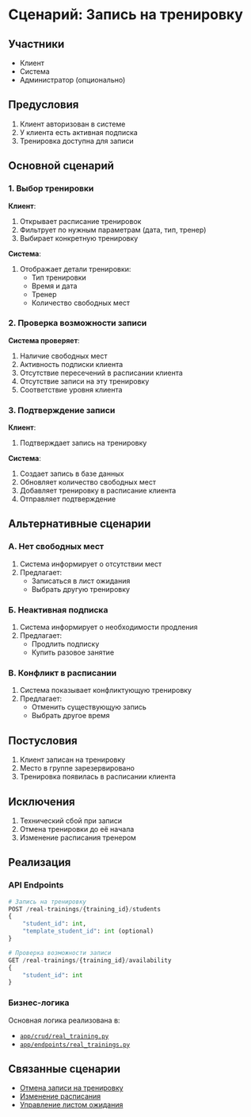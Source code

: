 # Сценарий: Запись на тренировку

## Участники
- Клиент
- Система
- Администратор (опционально)

## Предусловия
1. Клиент авторизован в системе
2. У клиента есть активная подписка
3. Тренировка доступна для записи

## Основной сценарий

### 1. Выбор тренировки
**Клиент**:
1. Открывает расписание тренировок
2. Фильтрует по нужным параметрам (дата, тип, тренер)
3. Выбирает конкретную тренировку

**Система**:
1. Отображает детали тренировки:
   - Тип тренировки
   - Время и дата
   - Тренер
   - Количество свободных мест

### 2. Проверка возможности записи
**Система проверяет**:
1. Наличие свободных мест
2. Активность подписки клиента
3. Отсутствие пересечений в расписании клиента
4. Отсутствие записи на эту тренировку
5. Соответствие уровня клиента

### 3. Подтверждение записи
**Клиент**:
1. Подтверждает запись на тренировку

**Система**:
1. Создает запись в базе данных
2. Обновляет количество свободных мест
3. Добавляет тренировку в расписание клиента
4. Отправляет подтверждение

## Альтернативные сценарии

### А. Нет свободных мест
1. Система информирует о отсутствии мест
2. Предлагает:
   - Записаться в лист ожидания
   - Выбрать другую тренировку

### Б. Неактивная подписка
1. Система информирует о необходимости продления
2. Предлагает:
   - Продлить подписку
   - Купить разовое занятие

### В. Конфликт в расписании
1. Система показывает конфликтующую тренировку
2. Предлагает:
   - Отменить существующую запись
   - Выбрать другое время

## Постусловия
1. Клиент записан на тренировку
2. Место в группе зарезервировано
3. Тренировка появилась в расписании клиента

## Исключения
1. Технический сбой при записи
2. Отмена тренировки до её начала
3. Изменение расписания тренером

## Реализация

### API Endpoints
```python
# Запись на тренировку
POST /real-trainings/{training_id}/students
{
    "student_id": int,
    "template_student_id": int (optional)
}

# Проверка возможности записи
GET /real-trainings/{training_id}/availability
{
    "student_id": int
}
```

### Бизнес-логика
Основная логика реализована в:
- [`app/crud/real_training.py`](../../../app/crud/real_training.py)
- [`app/endpoints/real_trainings.py`](../../../app/endpoints/real_trainings.py)

## Связанные сценарии
- [Отмена записи на тренировку](./canceling-booking.md)
- [Изменение расписания](./schedule-change.md)
- [Управление листом ожидания](./waitlist-management.md) 